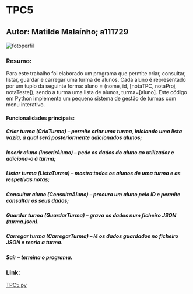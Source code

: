 # TPC5
## Autor: Matilde Malaínho; a111729
![fotoperfil](https://github.com/user-attachments/assets/d7e0681e-3d69-4af1-a02d-7a0ad7f4beaf)
### Resumo:
Para este trabalho foi elaborado um programa que permite criar, consultar, listar, guardar e carregar uma turma de alunos. Cada aluno é representado por um tuplo da seguinte forma: aluno = (nome, id, [notaTPC, notaProj, notaTeste]), sendo a turma uma lista de alunos, turma=[aluno]. Este código em Python implementa um pequeno sistema de gestão de turmas com menu interativo.
#### Funcionalidades principais:
##### Criar turma (CriaTurma) – permite criar uma turma, iniciando uma lista vazia, à qual será posteriormente adicionados alunos;
##### Inserir aluno (InserirAluno) – pede os dados do aluno ao utilizador e adiciona-o à turma;
##### Listar turma (ListaTurma) – mostra todos os alunos de uma turma e as respetivas notas;
##### Consultar aluno (ConsultaAluno) – procura um aluno pelo ID e permite consultar os seus dados;
##### Guardar turma (GuardarTurma) – grava os dados num ficheiro JSON (turma.json).
##### Carregar turma (CarregarTurma) – lê os dados guardados no ficheiro JSON e recria a turma.
##### Sair – termina o programa.
### Link:
[TPC5.py](https://github.com/user-attachments/files/23109189/TPC5.py)


